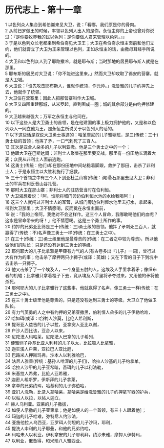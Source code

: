 # 历代志上 - 第十一章
  
 1 以色列众人集合到希伯崙来见大卫，说：「看哪，我们原是你的骨肉。  
 2 从前扫罗做王的时候，率领以色列人出入的是你。永恒主你的上帝也曾对你说过：『是你要牧养我的民以色列；是你要做人君来管理以色列。』」  
 3 于是以色列众长老都来到希伯崙见大卫王；大卫在希伯崙永恒主面前和他们立约，他们就膏立了大卫为王来管理以色列，正如永恒主的话，由撒母耳经手所说的。  
 4 大卫和以色列众人到了耶路撒冷，就是耶布斯；当时那地的居民耶布斯人就是在那里。  
 5 耶布斯的居民对大卫说：「你不能进这里来。」然而大卫却攻取了锡安的营寨，就是大卫城。  
 6 大卫说：「谁先攻击耶布斯人，谁就作统领，作元帅。」洗鲁雅的儿子约押先上去，他就作了统领。  
 7 大卫住在营寨里；因此人把那营寨叫作大卫城。  
 8 大卫又四围重建那城，从米罗起，直到围成一圈；城的其余部分是由约押修建的。  
 9 大卫越来越强大；万军之永恒主与他同在。  
 10 以下这些人是大卫勇士的首领，是在他建国的事上极力拥护他的，又是和以色列众人一同立他为王，照永恒主所说关于以色列人的话的。  
 11 以下这些话是叙说大卫勇士事迹的：哈革摩尼的儿子雅朔班，是三(传统：三十)勇士级的首领；他挥了矛，一口气刺死了三百人。  
 12 其次是亚合人朵多的儿子以利亚撒。他是三个勇士之中的一个；  
 13 他跟大卫在巴斯达闵；非利士人聚集在那里要交战。那里有一份田地长满着大麦；众民从非利士人面前逃跑。  
 14 这勇士(传统：他们)却在那份田地中间站稳着脚跟，救护了那田，击杀了非利士人；于是永恒主以大胜利施行了拯救。  
 15 三十个首领之中有三个人下到亚杜兰山寨(传统：洞)碞石那里去见大卫；非利士的军兵在利乏音山谷扎营。  
 16 那时大卫在那山寨；非利士人的驻防营当时在伯利恒。  
 17 大卫渴想着说：「阿，谁能将城门旁边伯利恒水池的水给我喝阿！」  
 18 这三个人就闯过非利士人的军营，从城门旁边伯利恒水池里去打水，拿起来，带到大卫那里；大卫不情愿喝，反而奠在永恒主面前，  
 19 说：「我的上帝阿，我绝对不会这样作。这三个人冒命，我哪敢喝他们的血呢？这水是冒命带来的呀！」他不情愿喝。这是三个勇士所作的事。  
 20 约押的兄弟亚比筛是三十(传统：三)勇士级的首领。他挥了矛刺死三百人，就赢得了(传统：不)名声像三勇士一样(传统：在三勇士之中)。  
 21 在三十(传统：三)勇士级里他是最尊贵的(传统：在二者之中较为尊贵)，所以他做他们的队长：只是还没有达到三勇士的等级。  
 22 耶何耶大的儿子比拿雅是甲薛有力气的人(有古卷多出『儿子』一词)，曾行过大有作为的事；他击杀了摩押两只小狮子(或译：英雄)；又在下雪的日子下到坑中去击杀一只狮子。  
 23 他又击杀了了一个埃及人，一个身量五肘的人。这埃及人手里拿着矛；像织布者的机轴；比拿雅只拿着棍子下去，竟从埃及人手里将矛夺过来，又用他的矛将他杀死。  
 24 耶何耶大的儿子比拿雅行了这些事，他就赢得了名声，像三勇士一样(传统：在三勇士之中)。  
 25 在三十勇士级里他是尊贵的，只是还没有达到三勇士的等级。大卫立了他做卫队长。  
 26 有力气英勇的人之中有约押的兄弟亚撒黑，伯利恒人朵多的儿子伊勒哈难，  
 27 哈如珥(或译：哈律)人沙莫，比伦人希利斯，  
 28 提哥亚人益吉的儿子以拉，亚拿突人亚比以谢，  
 29 户沙人西比该，亚合人以来，  
 30 尼陀法人玛哈莱，尼陀法人巴拿的儿子希列，  
 31 便雅悯子孙基比亚人利拜的儿子以太，比拉顿人比拿雅，  
 32 迦实溪人户莱，亚拉巴人亚比厄，  
 33 巴路米人押斯玛弗，沙本人以利雅哈巴，  
 34 沽尼人雅善(传统：基孙人哈深的儿子们)，哈拉人沙基的儿子约拿单，  
 35 哈拉人沙甲的儿子亚希暗，吾珥的儿子以利法勒，  
 36 米基拉人希弗，比伦人亚希雅，  
 37 迦密人希斯罗，伊斯拜的儿子拿莱，  
 38 拿单的兄弟约珥，哈基利的儿子弥伯哈，  
 39 亚扪人洗勒，比录人拿哈莱，拿哈莱是给洗鲁雅的儿子约押拿军器的护兵，  
 40 以帖人以拉，以帖人迦立，  
 41 赫人乌利亚。亚莱的儿子撒拔，  
 42 如便人示撒的儿子亚第拿；他是如便人的一个首领，有三十人跟着他］；  
 43 玛迦的儿子哈难，弥特尼人约沙法，  
 44 亚施他拉人乌西亚，亚罗珥人何坦的儿子沙玛，耶利，  
 45 提洗人申利的儿子耶叠，和他的兄弟约哈，  
 46 玛哈未人以利业，伊利拿安的儿子耶利拜，约沙未雅，摩押人伊特玛，  
 47 以利业，俄备得，和米琐八人雅西业。